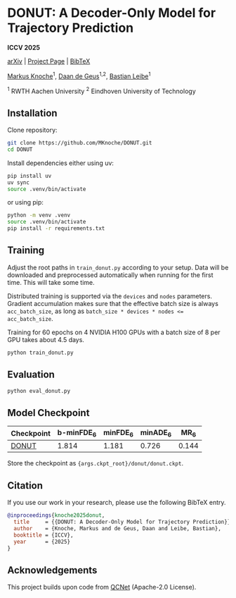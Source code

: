 # DONUT: A Decoder-Only Model for Trajectory Prediction

**ICCV 2025**

[arXiv](https://arxiv.org/abs/2506.06854) | [Project Page](https://vision.rwth-aachen.de/DONUT) | [BibTeX](#Citation)

[Markus Knoche](https://scholar.google.com/citations?user=Kx4v8IMAAAAJ)<sup>1</sup>, [Daan de Geus](https://scholar.google.com/citations?hl=de&user=4gX3HRoAAAAJ)<sup>1,2</sup>, [Bastian Leibe](https://scholar.google.com/citations?hl=de&user=ZcULDB0AAAAJ)<sup>1</sup>

<sup>1</sup> RWTH Aachen University
<sup>2</sup> Eindhoven University of Technology 

## Installation

Clone repository:

```bash
git clone https://github.com/MKnoche/DONUT.git
cd DONUT
```

Install dependencies either using uv:

```bash
pip install uv
uv sync
source .venv/bin/activate
```  

or using pip:

```bash
python -m venv .venv
source .venv/bin/activate
pip install -r requirements.txt
```

## Training

Adjust the root paths in `train_donut.py` according to your setup. Data will be downloaded and preprocessed automatically when running for the first time. This will take some time.

Distributed training is supported via the `devices` and `nodes` parameters. Gradient accumulation makes sure that the effective batch size is always `acc_batch_size`, as long as `batch_size * devices * nodes <= acc_batch_size`.

Training for 60 epochs on 4 NVIDIA H100 GPUs with a batch size of 8 per GPU takes about 4.5 days.

```bash
python train_donut.py
```

## Evaluation

```bash
python eval_donut.py
```

## Model Checkpoint

| Checkpoint                                                      | b-minFDE<sub>6</sub> | minFDE<sub>6</sub> | minADE<sub>6</sub> | MR<sub>6</sub> |
| --------------------------------------------------------------- | -------------------- | ------------------ | ------------------ | -------------- |
| [DONUT](https://omnomnom.vision.rwth-aachen.de/data/donut.ckpt) |                1.814 |              1.181 |              0.726 |          0.144 |

Store the checkpoint as `{args.ckpt_root}/donut/donut.ckpt`.

## Citation

If you use our work in your research, please use the following BibTeX entry.

```BibTeX
@inproceedings{knoche2025donut,
  title     = {{DONUT: A Decoder-Only Model for Trajectory Prediction}},
  author    = {Knoche, Markus and de Geus, Daan and Leibe, Bastian},
  booktitle = {ICCV},
  year      = {2025}
}
```

## Acknowledgements

This project builds upon code from [QCNet](https://github.com/ZikangZhou/QCNet) (Apache-2.0 License).